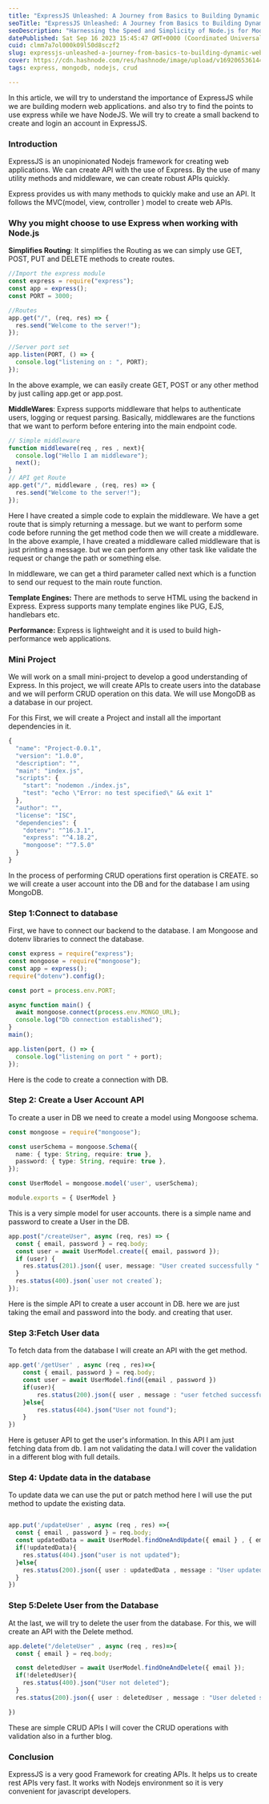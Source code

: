 ```yaml
---
title: "ExpressJS Unleashed: A Journey from Basics to Building Dynamic Web Applications"
seoTitle: "ExpressJS Unleashed: A Journey from Basics to Building Dynamic Web App"
seoDescription: "Harnessing the Speed and Simplicity of Node.js for Modern Web Development"
datePublished: Sat Sep 16 2023 15:45:47 GMT+0000 (Coordinated Universal Time)
cuid: clmm7a7ol000k09l50d8sczf2
slug: expressjs-unleashed-a-journey-from-basics-to-building-dynamic-web-applications
cover: https://cdn.hashnode.com/res/hashnode/image/upload/v1692065361448/be9f3905-35e1-4328-80ef-00862e4683ea.png
tags: express, mongodb, nodejs, crud

---
```


In this article, we will try to understand the importance of ExpressJS while we are building modern web applications. and also try to find the points to use express while we have NodeJS. We will try to create a small backend to create and login an account in ExpressJS.

### Introduction

ExpressJS is an unopinionated Nodejs framework for creating web applications. We can create API with the use of Express. By the use of many utility methods and middleware, we can create robust APIs quickly.

Express provides us with many methods to quickly make and use an API. It follows the MVC(model, view, controller ) model to create web APIs.

### Why you might choose to use Express when working with Node.js

**Simplifies Routing**: It simplifies the Routing as we can simply use GET, POST, PUT and DELETE methods to create routes.

```typescript
//Import the express module
const express = require("express");
const app = express();
const PORT = 3000;

//Routes
app.get("/", (req, res) => {
  res.send("Welcome to the server!");
});

//Server port set
app.listen(PORT, () => {
  console.log("listening on : ", PORT);
});
```

In the above example, we can easily create GET, POST or any other method by just calling app.get or app.post.

**MiddleWares**: Express supports middleware that helps to authenticate users, logging or request parsing. Basically, middlewares are the functions that we want to perform before entering into the main endpoint code.

```typescript
// Simple middleware
function middleware(req , res , next){
  console.log("Hello I am middleware");
  next();
}
// API get Route
app.get("/", middleware , (req, res) => {
  res.send("Welcome to the server!");
});
```

Here I have created a simple code to explain the middleware. We have a get route that is simply returning a message. but we want to perform some code before running the get method code then we will create a middleware. In the above example, I have created a middleware called middleware that is just printing a message. but we can perform any other task like validate the request or change the path or something else.

In middleware, we can get a third parameter called next which is a function to send our request to the main route function.

**Template Engines:** There are methods to serve HTML using the backend in Express. Express supports many template engines like PUG, EJS, handlebars etc.

**Performance:** Express is lightweight and it is used to build high-performance web applications.

### Mini Project

We will work on a small mini-project to develop a good understanding of Express. In this project, we will create APIs to create users into the database and we will perform CRUD operation on this data. We will use MongoDB as a database in our project.

For this First, we will create a Project and install all the important dependencies in it.

```typescript
{
  "name": "Project-0.0.1",
  "version": "1.0.0",
  "description": "",
  "main": "index.js",
  "scripts": {
    "start": "nodemon ./index.js",
    "test": "echo \"Error: no test specified\" && exit 1"
  },
  "author": "",
  "license": "ISC",
  "dependencies": {
    "dotenv": "^16.3.1",
    "express": "^4.18.2",
    "mongoose": "^7.5.0"
  }
}
```

In the process of performing CRUD operations first operation is CREATE. so we will create a user account into the DB and for the database I am using MongoDB.

### Step 1:Connect to database

First, we have to connect our backend to the database. I am Mongoose and dotenv libraries to connect the database.

```typescript
const express = require("express");
const mongoose = require("mongoose");
const app = express();
require("dotenv").config();

const port = process.env.PORT;

async function main() {
  await mongoose.connect(process.env.MONGO_URL);
  console.log("Db connection established");
}
main();

app.listen(port, () => {
  console.log("listening on port " + port);
});
```

Here is the code to create a connection with DB.

### Step 2: Create a User Account API

To create a user in DB we need to create a model using Mongoose schema.

```typescript
const mongoose = require("mongoose");

const userSchema = mongoose.Schema({
  name: { type: String, require: true },
  password: { type: String, require: true },
});

const UserModel = mongoose.model('user', userSchema);

module.exports = { UserModel }
```

This is a very simple model for user accounts. there is a simple name and password to create a User in the DB.

```typescript
app.post("/createUser", async (req, res) => {
  const { email, password } = req.body;
  const user = await UserModel.create({ email, password });
  if (user) {
    res.status(201).json({ user, message: "User created successfully " });
  }
  res.status(400).json(`user not created`);
});
```

Here is the simple API to create a user account in DB. here we are just taking the email and password into the body. and creating that user.

### Step 3:Fetch User data

To fetch data from the database I will create an API with the get method.

```typescript
app.get('/getUser' , async (req , res)=>{
    const { email, password } = req.body;
    const user = await UserModel.find({email , password })
    if(user){
        res.status(200).json({ user , message : "user fetched successfully" });
    }else{
        res.status(404).json("User not found");
    }
})
```

Here is getuser API to get the user's information. In this API I am just fetching data from db. I am not validating the data.I will cover the validation in a different blog with full details.

### Step 4: Update data in the database

To update data we can use the put or patch method here I will use the put method to update the existing data.

```typescript

app.put('/updateUser' , async (req , res) =>{
  const { email , password } = req.body;
  const updatedData = await UserModel.findOneAndUpdate({ email } , { email , password : "NewPassword" } , {new :  true})
  if(!updatedData){
    res.status(404).json("user is not updated");
  }else{
    res.status(200).json({ user : updatedData , message : "User updated successfully" });
  }
})
```

### Step 5:Delete User from the Database

At the last, we will try to delete the user from the database. For this, we will create an API with the Delete method.

```typescript
app.delete("/deleteUser" , async (req , res)=>{
  const { email } = req.body;

  const deletedUser = await UserModel.findOneAndDelete({ email });
  if(!deletedUser){
    res.status(400).json("User not deleted");
  }
  res.status(200).json({ user : deletedUser , message : "User deleted successfully" });

})
```

These are simple CRUD APIs I will cover the CRUD operations with validation also in a further blog.

### Conclusion

ExpressJS is a very good Framework for creating APIs. It helps us to create rest APIs very fast. It works with Nodejs environment so it is very convenient for javascript developers.